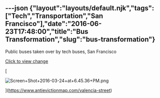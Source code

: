---json
{"layout":"layouts/default.njk","tags":["Tech","Transportation","San Francisco"],"date":"2016-06-23T17:48:00","title":"Bus Transformation","slug":"bus-transformation"}
---

Public buses taken over by tech buses, San Francisco

[Click to view change](https://www.antievictionmap.com/valencia-street)

[

![Screen+Shot+2016-03-24+at+6.45.36+PM.png](https://images.squarespace-cdn.com/content/v1/52b7d7a6e4b0b3e376ac8ea2/1514054870903-I7QLBCORRGM4PPM8JYB1/ke17ZwdGBToddI8pDm48kI5tsmqIAdjA_yP5iFV4Zn5Zw-zPPgdn4jUwVcJE1ZvWEtT5uBSRWt4vQZAgTJucoTqqXjS3CfNDSuuf31e0tVEjt04RR5d2whYOSF5IYM8OYZuqmequXVA5ni_A-2iqm5u3E9Ef3XsXP1C_826c-iU/Screen%2BShot%2B2016-03-24%2Bat%2B6.45.36%2BPM.png)

](https://www.antievictionmap.com/valencia-street)